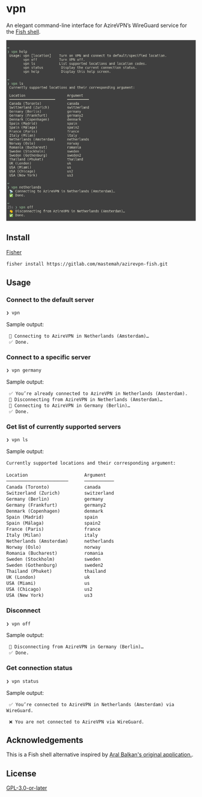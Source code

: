 # vpn

An elegant command-line interface for AzireVPN’s WireGuard service for the [Fish shell](https://fishshell.com/).

![Screenshot](screenshot.png)

## Install

[Fisher](https://github.com/jorgebucaran/fisher)

```sh
fisher install https://gitlab.com/mastemah/azirevpn-fish.git
```

## Usage

### Connect to the default server

```sh
❯ vpn
```

Sample output:

```
 📡 Connecting to AzireVPN in Netherlands (Amsterdam)…
 ✅ Done.
```

### Connect to a specific server

```sh
❯ vpn germany
```

Sample output:

```
 ✅ You’re already connected to AzireVPN in Netherlands (Amsterdam).
 👋 Disconnecting from AzireVPN in Netherlands (Amsterdam)…
 📡 Connecting to AzireVPN in Germany (Berlin)…
 ✅ Done.
```

### Get list of currently supported servers

```sh
❯ vpn ls
```

Sample output:

```
Currently supported locations and their corresponding argument:

Location                     Argument
───────────────────────      ───────────
Canada (Toronto)             canada
Switzerland (Zurich)         switzerland
Germany (Berlin)             germany
Germany (Frankfurt)          germany2
Denmark (Copenhagen)         denmark
Spain (Madrid)               spain
Spain (Málaga)               spain2
France (Paris)               france
Italy (Milan)                italy
Netherlands (Amsterdam)      netherlands
Norway (Oslo)                norway
Romania (Bucharest)          romania
Sweden (Stockholm)           sweden
Sweden (Gothenburg)          sweden2
Thailand (Phuket)            thailand
UK (London)                  uk
USA (Miami)                  us
USA (Chicago)                us2
USA (New York)               us3
```

### Disconnect

```sh
❯ vpn off
```

Sample output:

```
 👋 Disconnecting from AzireVPN in Germany (Berlin)…
 ✅ Done.
```

### Get connection status

```sh
❯ vpn status
```

Sample output:

```
 ✅ You’re connected to AzireVPN in Netherlands (Amsterdam) via WireGuard.
```

```
 ❌ You are not connected to AzireVPN via WireGuard.
```

## Acknowledgements

This is a Fish shell alternative inspired by [Aral Balkan's original application.](https://source.small-tech.org/aral/vpn).

## License

[GPL-3.0-or-later](https://www.gnu.org/licenses/gpl-3.0.html)
